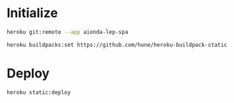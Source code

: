 
# Initialize
```sh
heroku git:remote --app aionda-lep-spa
```

```sh
heroku buildpacks:set https://github.com/hone/heroku-buildpack-static
```

# Deploy
```sh
heroku static:deploy
```
